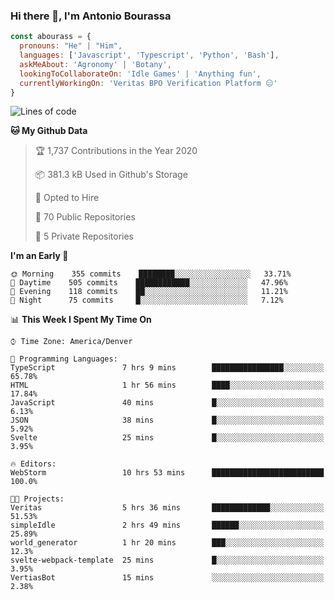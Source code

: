 ### Hi there 👋, I'm Antonio Bourassa

```javascript
const abourass = {
  pronouns: "He" | "Him",
  languages: ['Javascript', 'Typescript', 'Python', 'Bash'],
  askMeAbout: 'Agronomy' | 'Botany',
  lookingToCollaborateOn: 'Idle Games' | 'Anything fun',
  currentlyWorkingOn: 'Veritas BPO Verification Platform 😑'
}
```

<!--START_SECTION:waka-->
![Lines of code](https://img.shields.io/badge/From%20Hello%20World%20I%27ve%20Written-14.5%20million%20lines%20of%20code-blue)

**🐱 My Github Data** 

> 🏆 1,737 Contributions in the Year 2020
 > 
> 📦 381.3 kB Used in Github's Storage 
 > 
> 💼 Opted to Hire
 > 
> 📜 70 Public Repositories
 > 
> 🔑 5 Private Repositories 

**I'm an Early 🐤** 

```text
🌞 Morning    355 commits    ████████░░░░░░░░░░░░░░░░░   33.71% 
🌆 Daytime    505 commits    ████████████░░░░░░░░░░░░░   47.96% 
🌃 Evening    118 commits    ██░░░░░░░░░░░░░░░░░░░░░░░   11.21% 
🌙 Night      75 commits     █░░░░░░░░░░░░░░░░░░░░░░░░   7.12%

```


📊 **This Week I Spent My Time On** 

```text
⌚︎ Time Zone: America/Denver

💬 Programming Languages: 
TypeScript               7 hrs 9 mins        ████████████████░░░░░░░░░   65.78% 
HTML                     1 hr 56 mins        ████░░░░░░░░░░░░░░░░░░░░░   17.84% 
JavaScript               40 mins             █░░░░░░░░░░░░░░░░░░░░░░░░   6.13% 
JSON                     38 mins             █░░░░░░░░░░░░░░░░░░░░░░░░   5.92% 
Svelte                   25 mins             █░░░░░░░░░░░░░░░░░░░░░░░░   3.95%

🔥 Editors: 
WebStorm                 10 hrs 53 mins      █████████████████████████   100.0%

🐱‍💻 Projects: 
Veritas                  5 hrs 36 mins       █████████████░░░░░░░░░░░░   51.53% 
simpleIdle               2 hrs 49 mins       ██████░░░░░░░░░░░░░░░░░░░   25.89% 
world_generator          1 hr 20 mins        ███░░░░░░░░░░░░░░░░░░░░░░   12.3% 
svelte-webpack-template  25 mins             █░░░░░░░░░░░░░░░░░░░░░░░░   3.95% 
VertiasBot               15 mins             ░░░░░░░░░░░░░░░░░░░░░░░░░   2.38%

```


<!--END_SECTION:waka-->

<!--
**Abourass/Abourass** is a ✨ _special_ ✨ repository because its `README.md` (this file) appears on your GitHub profile.

Here are some ideas to get you started:

- 🔭 I’m currently working on ...
- 🌱 I’m currently learning ...
- 👯 I’m looking to collaborate on ...
- 🤔 I’m looking for help with ...
- 💬 Ask me about ...
- 📫 How to reach me: ...
- 😄 Pronouns: ...
- ⚡ Fun fact: ...
-->
